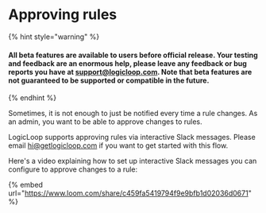 # Approving rules

{% hint style="warning" %}
#### All beta features are available to users before official release. Your testing and feedback are an enormous help, please leave any feedback or bug reports you have at support@logicloop.com. Note that beta features are not guaranteed to be supported or compatible in the future.
{% endhint %}

Sometimes, it is not enough to just be notified every time a rule changes. As an admin, you want to be able to approve changes to rules.&#x20;

LogicLoop supports approving rules via interactive Slack messages. Please email hi@getlogicloop.com if you want to get started with this flow.&#x20;

Here's a video explaining how to set up interactive Slack messages you can configure to approve changes to a rule:&#x20;

{% embed url="https://www.loom.com/share/c459fa5419794f9e9bfb1d02036d0671" %}
